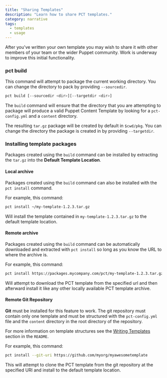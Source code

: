 ```yaml
---
title: "Sharing Templates"
description: "Learn how to share PCT templates."
category: narrative
tags:
  - templates
  - usage
---
```


After you've written your own template you may wish to share it with other members of your team or the wider Puppet community. Work is underway to improve this initial functionality.

### pct build

This command will attempt to package the current working directory. You can change the directory to pack by providing `--sourcedir`.

``` bash
pct build [--sourcedir <dir>][--targetdir <dir>]
```

The `build` command will ensure that the directory that you are attempting to package will produce a valid Puppet Content Template by looking for a `pct-config.yml` and a `content` directory.

The resulting `tar.gz` package will be created by default in `$cwd/pkg`. You can change the directory the package is created in by providing `--targetdir`.

### Installing template packages

Packages created using the `build` command can be installed by extracting the `tar.gz` into  the **Default Template Location**.

#### Local archive

Packages created using the `build` command can also be installed with the `pct install` command.

For example, this command:

```bash
pct install ~/my-template-1.2.3.tar.gz
```

Will install the template contained in `my-template-1.2.3.tar.gz` to the default template location.

#### Remote archive

Packages created using the `build` command can be automatically downloaded and extracted with `pct install` so long as you know the URL to where the archive is.

For example, this command:

```bash
pct install https://packages.mycompany.com/pct/my-template-1.2.3.tar.gz
```

Will attempt to download the PCT template from the specified url and then afterward install it like any other locally available PCT template archive.

#### Remote Git Repository

**Git** must be installed for this feature to work. The git repository must contain only one template and must be structured with the `pct-config.yml` file and the `content` directory in the root directory of the repository.

For more information on template structures see the [Writing Templates](https://github.com/puppetlabs/pct#writing-templates) section in the `README`.

For example, this command:

```bash
pct install --git-uri https://github.com/myorg/myawesometemplate
```

This will attempt to clone the PCT template from the git repository at the specified URI and install to the default template location.
